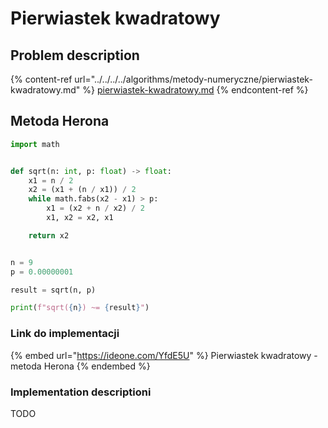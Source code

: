 # Pierwiastek kwadratowy

## Problem description

{% content-ref url="../../../../algorithms/metody-numeryczne/pierwiastek-kwadratowy.md" %}
[pierwiastek-kwadratowy.md](../../../../algorithms/metody-numeryczne/pierwiastek-kwadratowy.md)
{% endcontent-ref %}

## Metoda Herona

```python
import math


def sqrt(n: int, p: float) -> float:
    x1 = n / 2
    x2 = (x1 + (n / x1)) / 2
    while math.fabs(x2 - x1) > p:
        x1 = (x2 + n / x2) / 2
        x1, x2 = x2, x1

    return x2


n = 9
p = 0.00000001

result = sqrt(n, p)

print(f"sqrt({n}) ~= {result}")
```

### Link do implementacji

{% embed url="https://ideone.com/YfdE5U" %}
Pierwiastek kwadratowy - metoda Herona
{% endembed %}

### Implementation descriptioni

TODO
